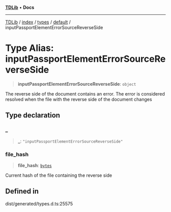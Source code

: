 [**TDLib**](../../../../../../README.md) • **Docs**

***

[TDLib](../../../../../../modules.md) / [index](../../../../../README.md) / [types](../../../README.md) / [default](../README.md) / inputPassportElementErrorSourceReverseSide

# Type Alias: inputPassportElementErrorSourceReverseSide

> **inputPassportElementErrorSourceReverseSide**: `object`

The reverse side of the document contains an error. The error is considered resolved when the file with the reverse side of the document changes

## Type declaration

### \_

> **\_**: `"inputPassportElementErrorSourceReverseSide"`

### file\_hash

> **file\_hash**: [`bytes`](bytes-1.md)

Current hash of the file containing the reverse side

## Defined in

dist/generated/types.d.ts:25575
